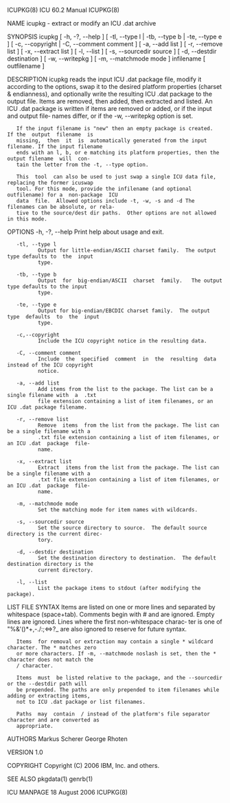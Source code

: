 ICUPKG(8)                                  ICU 60.2 Manual                                  ICUPKG(8)

NAME
       icupkg - extract or modify an ICU .dat archive

SYNOPSIS
       icupkg  [ -h, -?, --help ] [ -tl, --type l | -tb, --type b | -te, --type e ] [ -c, --copyright
       | -C, --comment comment ] [ -a, --add list ] [ -r, --remove list ] [ -x, --extract  list  ]  [
       -l, --list ] [ -s, --sourcedir source ] [ -d, --destdir destination ] [ -w, --writepkg ] [ -m,
       --matchmode mode ] infilename [ outfilename ]

DESCRIPTION
       icupkg reads the input ICU .dat package file, modify it according to the options, swap  it  to
       the desired platform properties (charset & endianness), and optionally write the resulting ICU
       .dat package to the output file.  Items are removed, then added, then  extracted  and  listed.
       An ICU .dat package is written if items are removed or added, or if the input and output file‐
       names differ, or if the -w, --writepkg option is set.

       If the input filename is "new" then an empty package is created.  If the  output  filename  is
       missing,  then  it  is  automatically generated from the input filename. If the input filename
       ends with an l, b, or e matching its platform properties, then the output filename  will  con‐
       tain the letter from the -t, --type option.

       This  tool  can also be used to just swap a single ICU data file, replacing the former icuswap
       tool. For this mode, provide the infilename (and optional outfilename) for a  non-package  ICU
       data  file.  Allowed options include -t, -w, -s and -d The filenames can be absolute, or rela‐
       tive to the source/dest dir paths.  Other options are not allowed in this mode.

OPTIONS
       -h, -?, --help
              Print help about usage and exit.

       -tl, --type l
              Output for little-endian/ASCII charset family.  The output type defaults to  the  input
              type.

       -tb, --type b
              Output  for  big-endian/ASCII  charset  family.   The output type defaults to the input
              type.

       -te, --type e
              Output for big-endian/EBCDIC charset family.  The output type  defaults  to  the  input
              type.

       -c,--copyright
              Include the ICU copyright notice in the resulting data.

       -C, --comment comment
              Include  the  specified  comment  in  the  resulting  data instead of the ICU copyright
              notice.

       -a, --add list
              Add items from the list to the package. The list can be a single filename with  a  .txt
              file extension containing a list of item filenames, or an ICU .dat package filename.

       -r, --remove list
              Remove  items  from the list from the package. The list can be a single filename with a
              .txt file extension containing a list of item filenames, or an ICU .dat  package  file‐
              name.

       -x, --extract list
              Extract  items from the list from the package. The list can be a single filename with a
              .txt file extension containing a list of item filenames, or an ICU .dat  package  file‐
              name.

       -m, --matchmode mode
              Set the matching mode for item names with wildcards.

       -s, --sourcedir source
              Set the source directory to source.  The default source directory is the current direc‐
              tory.

       -d, --destdir destination
              Set the destination directory to destination.  The default destination directory is the
              current directory.

       -l, --list
              List the package items to stdout (after modifying the package).

LIST FILE SYNTAX
       Items are listed on one or more lines and separated by whitespace (space+tab).  Comments begin
       with # and are ignored. Empty lines are ignored. Lines where the first non-whitespace  charac‐
       ter is one of "%&'()*+,-./:;<=>?_ are also ignored to reserve for future syntax.

       Items  for removal or extraction may contain a single * wildcard character. The * matches zero
       or more characters. If -m, --matchmode noslash is set, then the * character does not match the
       / character.

       Items  must  be listed relative to the package, and the --sourcedir or the --destdir path will
       be prepended. The paths are only prepended to item filenames while adding or extracting items,
       not to ICU .dat package or list filenames.

       Paths  may  contain  / instead of the platform's file separator character and are converted as
       appropriate.

AUTHORS
       Markus Scherer
       George Rhoten

VERSION
       1.0

COPYRIGHT
       Copyright (C) 2006 IBM, Inc. and others.

SEE ALSO
       pkgdata(1) genrb(1)

ICU MANPAGE                                 18 August 2006                                  ICUPKG(8)
